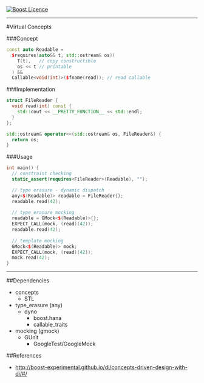 <a href="http://www.boost.org/LICENSE_1_0.txt" target="_blank">![Boost Licence](http://img.shields.io/badge/license-boost-blue.svg)</a>

---------------------------------------

#Virtual Concepts

###Concept
```cpp
const auto Readable =
  $requires(auto&& t, std::ostream& os)(
    T(t),   // copy constructible
    os << t // printable
  ) &&
  Callable<void(int)>($fname(read)); // read callable
```

###Implementation
```cpp
struct FileReader {
  void read(int) const {
    std::cout << __PRETTY_FUNCTION__ << std::endl;
  }
};

std::ostream& operator<<(std::ostream& os, FileReader&) {
  return os;
}
```

###Usage
```cpp
int main() {
  // constraint checking
  static_assert(requires<FileReader>(Readable), "");

  // type erasure - dynamic dispatch
  any<$(Readable)> readable = FileReader{};
  readable.read(42);
  
  // type erasure mocking
  readable = GMock<$(Readable)>{};
  EXPECT_CALL(mock, (read)(42));
  readable.read(42);
  
  // template mocking
  GMock<$(Readable)> mock;
  EXPECT_CALL(mock, (read)(42));
  mock.read(42);
}
```

---

##Dependencies
* concepts
  * STL
* type_erasure (any)
  * dyno
    * boost.hana
    * callable_traits
* mocking (gmock)
  * GUnit
    * GoogleTest/GoogleMock

##References
* http://boost-experimental.github.io/di/concepts-driven-design-with-di/#/
